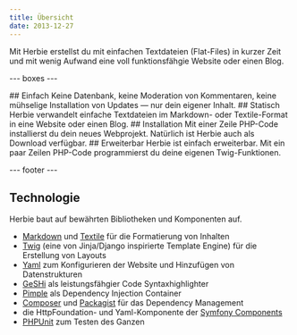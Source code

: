 ```yaml
---
title: Übersicht
date: 2013-12-27
---
```


Mit Herbie erstellst du mit einfachen Textdateien (Flat-Files) in kurzer Zeit
und mit wenig Aufwand eine voll funktionsfähgie Website oder einen Blog.


--- boxes ---

<box>
## Einfach
Keine Datenbank, keine Moderation von Kommentaren, keine mühselige Installation
von Updates — nur dein eigener Inhalt.
</box>

<box>
## Statisch
Herbie verwandelt einfache Textdateien im Markdown- oder Textile-Format in eine
Website oder einen Blog.
</box>

<box>
## Installation
Mit einer Zeile PHP-Code installierst du dein neues Webprojekt. Natürlich ist
Herbie auch als Download verfügbar.
</box>

<box>
## Erweiterbar
Herbie ist einfach erweiterbar. Mit ein paar Zeilen PHP-Code programmierst du
deine eigenen Twig-Funktionen.
</box>

--- footer ---

## Technologie

Herbie baut auf bewährten Bibliotheken und Komponenten auf.

- [Markdown][1] und [Textile][2] für die Formatierung von Inhalten
- [Twig][3] (eine von Jinja/Django inspirierte Template Engine) für die
  Erstellung von Layouts
- [Yaml][4] zum Konfigurieren der Website und Hinzufügen von Datenstrukturen
- [GeSHi][5] als leistungsfähgier Code Syntaxhighlighter
- [Pimple][6] als Dependency Injection Container
- [Composer][7] und [Packagist][8] für das Dependency Management
- die HttpFoundation- und Yaml-Komponente der [Symfony Components][9]
- [PHPUnit][10] zum Testen des Ganzen

[1]: http://daringfireball.net/projects/markdown/
[2]: http://txstyle.org/article/36/php-textile
[3]: http://twig.sensiolabs.org
[4]: http://www.yaml.org
[5]: http://qbnz.com/highlighter/
[6]: http://pimple.sensiolabs.org
[7]: http://getcomposer.org
[8]: https://packagist.org
[9]: http://symfony.com/doc/current/components/
[10]: http://phpunit.de